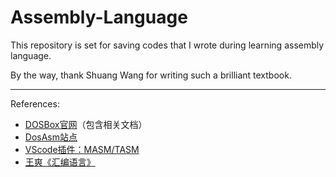 # Assembly-Language
This repository is set for saving codes that I wrote during learning assembly language.

By the way, thank Shuang Wang for writing such a brilliant textbook. 

---

References:
- [DOSBox官网](https://www.dosbox.com/)（包含相关文档）
- [DosAsm站点](https://dosasm.gitee.io/docs/intro)
- [VScode插件：MASM/TASM](https://gitee.com/dosasm/masm-tasm/blob/main/masm-tasm/README.zh.md#https://gitee.com/link?target=https%3A%2F%2Fgithub.com%2Fdosasm%2Fvscode-dosbox%2Fblob%2Fmain%2FREADME.zh.md%23%25E5%25AE%2589%25E8%25A3%2585%25E4%25BE%259D%25E8%25B5%2596)
- [王爽《汇编语言》](https://pan.baidu.com/s/1VY7GDizBTeAF5DT6x0VEDw?pwd=vgfv)
